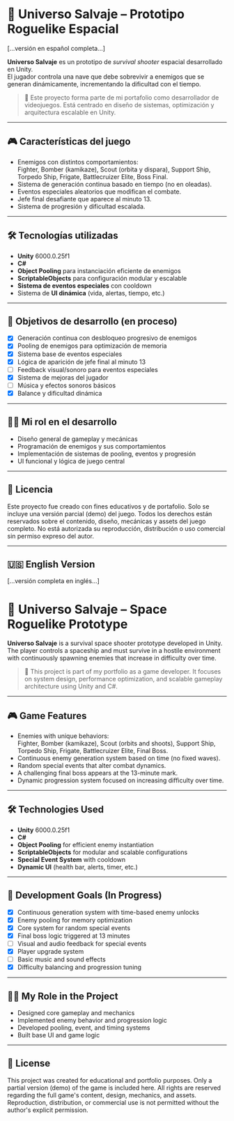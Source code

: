 # 🌌 Universo Salvaje – Prototipo Roguelike Espacial

[...versión en español completa...]

**Universo Salvaje** es un prototipo de *survival shooter* espacial desarrollado en Unity.  
El jugador controla una nave que debe sobrevivir a enemigos que se generan dinámicamente, incrementando la dificultad con el tiempo.

> 🎯 Este proyecto forma parte de mi portafolio como desarrollador de videojuegos. Está centrado en diseño de sistemas, optimización y arquitectura escalable en Unity.

---

## 🎮 Características del juego

- Enemigos con distintos comportamientos:  
  Fighter, Bomber (kamikaze), Scout (orbita y dispara), Support Ship, Torpedo Ship, Frigate, Battlecruizer Elite, Boss Final.
- Sistema de generación continua basado en tiempo (no en oleadas).
- Eventos especiales aleatorios que modifican el combate.
- Jefe final desafiante que aparece al minuto 13.
- Sistema de progresión y dificultad escalada.

---

## 🛠️ Tecnologías utilizadas

- **Unity** 6000.0.25f1
- **C#**
- **Object Pooling** para instanciación eficiente de enemigos
- **ScriptableObjects** para configuración modular y escalable
- **Sistema de eventos especiales** con cooldown
- Sistema de **UI dinámica** (vida, alertas, tiempo, etc.)

---

## 🚀 Objetivos de desarrollo (en proceso)

- [x] Generación continua con desbloqueo progresivo de enemigos
- [x] Pooling de enemigos para optimización de memoria
- [x] Sistema base de eventos especiales
- [x] Lógica de aparición de jefe final al minuto 13
- [ ] Feedback visual/sonoro para eventos especiales
- [x] Sistema de mejoras del jugador
- [ ] Música y efectos sonoros básicos
- [x] Balance y dificultad dinámica

---

## 👨‍💻 Mi rol en el desarrollo

- Diseño general de gameplay y mecánicas
- Programación de enemigos y sus comportamientos
- Implementación de sistemas de pooling, eventos y progresión
- UI funcional y lógica de juego central

---

## 📄 Licencia

Este proyecto fue creado con fines educativos y de portafolio.
Solo se incluye una versión parcial (demo) del juego.
Todos los derechos están reservados sobre el contenido, diseño, mecánicas y assets del juego completo.
No está autorizada su reproducción, distribución o uso comercial sin permiso expreso del autor.

---

## 🇺🇸 English Version

[...versión completa en inglés...]

# 🌌 Universo Salvaje – Space Roguelike Prototype

**Universo Salvaje** is a survival space shooter prototype developed in Unity.  
The player controls a spaceship and must survive in a hostile environment with continuously spawning enemies that increase in difficulty over time.

> 🎯 This project is part of my portfolio as a game developer. It focuses on system design, performance optimization, and scalable gameplay architecture using Unity and C#.

---

## 🎮 Game Features

- Enemies with unique behaviors:  
  Fighter, Bomber (kamikaze), Scout (orbits and shoots), Support Ship, Torpedo Ship, Frigate, Battlecruizer Elite, Final Boss.
- Continuous enemy generation system based on time (no fixed waves).
- Random special events that alter combat dynamics.
- A challenging final boss appears at the 13-minute mark.
- Dynamic progression system focused on increasing difficulty over time.

---

## 🛠️ Technologies Used

- **Unity** 6000.0.25f1
- **C#**
- **Object Pooling** for efficient enemy instantiation
- **ScriptableObjects** for modular and scalable configurations
- **Special Event System** with cooldown
- **Dynamic UI** (health bar, alerts, timer, etc.)

---

## 🚧 Development Goals (In Progress)

- [x] Continuous generation system with time-based enemy unlocks
- [x] Enemy pooling for memory optimization
- [x] Core system for random special events
- [x] Final boss logic triggered at 13 minutes
- [ ] Visual and audio feedback for special events
- [x] Player upgrade system
- [ ] Basic music and sound effects
- [x] Difficulty balancing and progression tuning

---

## 👨‍💻 My Role in the Project

- Designed core gameplay and mechanics
- Implemented enemy behavior and progression logic
- Developed pooling, event, and timing systems
- Built base UI and game logic

---

## 📄 License

This project was created for educational and portfolio purposes.
Only a partial version (demo) of the game is included here.
All rights are reserved regarding the full game's content, design, mechanics, and assets.
Reproduction, distribution, or commercial use is not permitted without the author's explicit permission.
